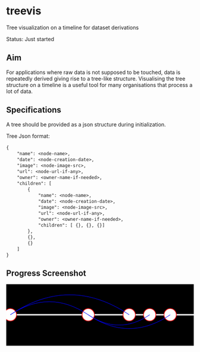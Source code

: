 # treevis
Tree visualization on a timeline for dataset derivations 

Status: Just started

## Aim
For applications where raw data is not supposed to be touched, data is repeatedly derived giving rise to a tree-like structure. Visualising the tree structure on a timeline is a useful tool for many organisations that process a lot of data.

## Specifications

A tree should be provided as a json structure during initialization.

Tree Json format:
```
{
    "name": <node-name>,
    "date": <node-creation-date>,
    "image": <node-image-src>,
    "url": <node-url-if-any>,
    "owner": <owner-name-if-needed>,
    "children": [
        {
            "name": <node-name>,
            "date": <node-creation-date>,
            "image": <node-image-src>,
            "url": <node-url-if-any>,
            "owner": <owner-name-if-needed>,
            "children": [ {}, {}, {}]
        },
        {},
        {}
    ]
}
```

## Progress Screenshot

![Progress](https://github.com/raghavaro/treevis/blob/master/screenshot.png?raw=true) 
